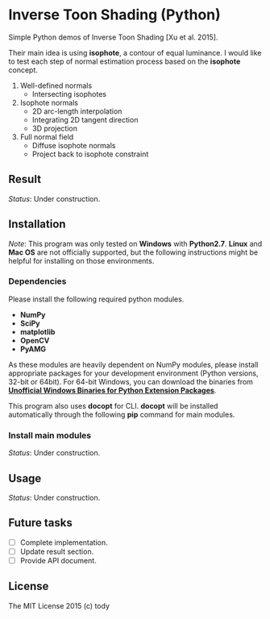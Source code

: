 
Inverse Toon Shading (Python) <!-- {#mainpage} -->
====

Simple Python demos of Inverse Toon Shading [Xu et al. 2015].

Their main idea is using **isophote**, a contour of equal luminance.
I would like to test each step of normal estimation process based on the **isophote** concept.

1. Well-defined normals
    - Intersecting isophotes
2. Isophote normals
    - 2D arc-length interpolation
    - Integrating 2D tangent direction
    - 3D projection
3. Full normal field
    - Diffuse isophote normals
    - Project back to isophote constraint

## Result
*Status*: Under construction.

## Installation

*Note*: This program was only tested on **Windows** with **Python2.7**.
**Linux** and **Mac OS** are not officially supported,
but the following instructions might be helpful for installing on those environments.

### Dependencies
Please install the following required python modules.

* **NumPy**
* **SciPy**
* **matplotlib**
* **OpenCV**
* **PyAMG**

As these modules are heavily dependent on NumPy modules, please install appropriate packages for your development environment (Python versions, 32-bit or 64bit).
For 64-bit Windows, you can download the binaries from [**Unofficial Windows Binaries for Python Extension Packages**](http://www.lfd.uci.edu/~gohlke/pythonlibs/).

This program also uses **docopt** for CLI.
**docopt** will be installed automatically through the following **pip** command for main modules.

### Install main modules
*Status*: Under construction.

<!-- You can use **pip** command for installing main modules.
Please run the following command from the shell.

``` bash
  > pip install git+https://github.com/tody411/InverseToon.git
``` -->

## Usage
*Status*: Under construction.

## Future tasks

* [ ] Complete implementation.
* [ ] Update result section.
* [ ] Provide API document.

## License

The MIT License 2015 (c) tody